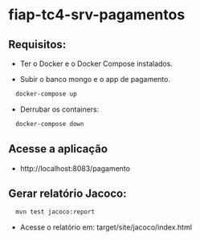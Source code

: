 # fiap-tc4-srv-pagamentos

## Requisitos:

- Ter o Docker e o Docker Compose instalados.

- Subir o banco mongo e o app de pagamento.

```bash 
  docker-compose up
```

- Derrubar os containers:

```bash
  docker-compose down
```

## Acesse a aplicação

- http://localhost:8083/pagamento

## Gerar relatório Jacoco:

```bash
  mvn test jacoco:report
```

- Acesse o relatório em:
  target/site/jacoco/index.html